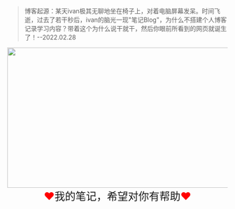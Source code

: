 
> 博客起源：某天ivan极其无聊地坐在椅子上，对着电脑屏幕发呆。时间飞逝，过去了若干秒后，ivan的脑光一现"笔记Blog"，为什么不搭建个人博客记录学习内容？带着这个为什么说干就干，然后你眼前所看到的网页就诞生了！--2022.02.28

<!-- ![](infinity-7386538.jpg) -->
<div align=center>
<img src="./image/infinity-7386538.jpg" width="600" height="320" />
</div>


<center><font color=red size=5>♥</font><font size=5>我的笔记，希望对你有帮助</font><font color=red size=5>♥</font></font></center>